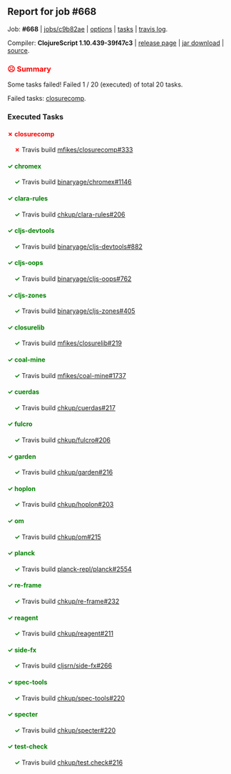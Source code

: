 ## Report for job #668

Job: **#668** | [jobs/c9b82ae](https://github.com/cljs-oss/canary/commit/c9b82aee5306807e94483e488c31808bb9bfb4c1) | [options](options.edn) | [tasks](tasks.edn) | [travis log](https://travis-ci.org/cljs-oss/canary/builds/455843774).

Compiler: **ClojureScript 1.10.439-39f47c3** | [release page](https://github.com/cljs-oss/canary/releases/tag/r1.10.439-39f47c3) | [jar download](https://github.com/cljs-oss/canary/releases/download/r1.10.439-39f47c3/clojurescript-1.10.439-39f47c3.jar) | [source](https://github.com/clojure/clojurescript/commit/39f47c3b840815d338b27bd864fb33115e73c24a).

### <b style='color:red'>☹ Summary</b>

Some tasks failed! Failed 1 / 20 (executed) of total 20 tasks.

Failed tasks: [closurecomp](#-closurecomp).

### Executed Tasks

#### <b style='color:red'>&#x2717; closurecomp</b>
&nbsp;&nbsp;&nbsp;&nbsp;<b style='color:red'>&#x2717;</b> Travis build [mfikes/closurecomp#333](https://travis-ci.org/mfikes/closurecomp/builds/455844675)<br>

#### <b style='color:green'>&#x2713; chromex</b>
&nbsp;&nbsp;&nbsp;&nbsp;<b style='color:green'>&#x2713;</b> Travis build [binaryage/chromex#1146](https://travis-ci.org/binaryage/chromex/builds/455844656)<br>

#### <b style='color:green'>&#x2713; clara-rules</b>
&nbsp;&nbsp;&nbsp;&nbsp;<b style='color:green'>&#x2713;</b> Travis build [chkup/clara-rules#206](https://travis-ci.org/chkup/clara-rules/builds/455844660)<br>

#### <b style='color:green'>&#x2713; cljs-devtools</b>
&nbsp;&nbsp;&nbsp;&nbsp;<b style='color:green'>&#x2713;</b> Travis build [binaryage/cljs-devtools#882](https://travis-ci.org/binaryage/cljs-devtools/builds/455844662)<br>

#### <b style='color:green'>&#x2713; cljs-oops</b>
&nbsp;&nbsp;&nbsp;&nbsp;<b style='color:green'>&#x2713;</b> Travis build [binaryage/cljs-oops#762](https://travis-ci.org/binaryage/cljs-oops/builds/455844666)<br>

#### <b style='color:green'>&#x2713; cljs-zones</b>
&nbsp;&nbsp;&nbsp;&nbsp;<b style='color:green'>&#x2713;</b> Travis build [binaryage/cljs-zones#405](https://travis-ci.org/binaryage/cljs-zones/builds/455844668)<br>

#### <b style='color:green'>&#x2713; closurelib</b>
&nbsp;&nbsp;&nbsp;&nbsp;<b style='color:green'>&#x2713;</b> Travis build [mfikes/closurelib#219](https://travis-ci.org/mfikes/closurelib/builds/455844683)<br>

#### <b style='color:green'>&#x2713; coal-mine</b>
&nbsp;&nbsp;&nbsp;&nbsp;<b style='color:green'>&#x2713;</b> Travis build [mfikes/coal-mine#1737](https://travis-ci.org/mfikes/coal-mine/builds/455844685)<br>

#### <b style='color:green'>&#x2713; cuerdas</b>
&nbsp;&nbsp;&nbsp;&nbsp;<b style='color:green'>&#x2713;</b> Travis build [chkup/cuerdas#217](https://travis-ci.org/chkup/cuerdas/builds/455844691)<br>

#### <b style='color:green'>&#x2713; fulcro</b>
&nbsp;&nbsp;&nbsp;&nbsp;<b style='color:green'>&#x2713;</b> Travis build [chkup/fulcro#206](https://travis-ci.org/chkup/fulcro/builds/455844693)<br>

#### <b style='color:green'>&#x2713; garden</b>
&nbsp;&nbsp;&nbsp;&nbsp;<b style='color:green'>&#x2713;</b> Travis build [chkup/garden#216](https://travis-ci.org/chkup/garden/builds/455844710)<br>

#### <b style='color:green'>&#x2713; hoplon</b>
&nbsp;&nbsp;&nbsp;&nbsp;<b style='color:green'>&#x2713;</b> Travis build [chkup/hoplon#203](https://travis-ci.org/chkup/hoplon/builds/455844717)<br>

#### <b style='color:green'>&#x2713; om</b>
&nbsp;&nbsp;&nbsp;&nbsp;<b style='color:green'>&#x2713;</b> Travis build [chkup/om#215](https://travis-ci.org/chkup/om/builds/455844719)<br>

#### <b style='color:green'>&#x2713; planck</b>
&nbsp;&nbsp;&nbsp;&nbsp;<b style='color:green'>&#x2713;</b> Travis build [planck-repl/planck#2554](https://travis-ci.org/planck-repl/planck/builds/455844763)<br>

#### <b style='color:green'>&#x2713; re-frame</b>
&nbsp;&nbsp;&nbsp;&nbsp;<b style='color:green'>&#x2713;</b> Travis build [chkup/re-frame#232](https://travis-ci.org/chkup/re-frame/builds/455844725)<br>

#### <b style='color:green'>&#x2713; reagent</b>
&nbsp;&nbsp;&nbsp;&nbsp;<b style='color:green'>&#x2713;</b> Travis build [chkup/reagent#211](https://travis-ci.org/chkup/reagent/builds/455844741)<br>

#### <b style='color:green'>&#x2713; side-fx</b>
&nbsp;&nbsp;&nbsp;&nbsp;<b style='color:green'>&#x2713;</b> Travis build [cljsrn/side-fx#266](https://travis-ci.org/cljsrn/side-fx/builds/455844746)<br>

#### <b style='color:green'>&#x2713; spec-tools</b>
&nbsp;&nbsp;&nbsp;&nbsp;<b style='color:green'>&#x2713;</b> Travis build [chkup/spec-tools#220](https://travis-ci.org/chkup/spec-tools/builds/455844752)<br>

#### <b style='color:green'>&#x2713; specter</b>
&nbsp;&nbsp;&nbsp;&nbsp;<b style='color:green'>&#x2713;</b> Travis build [chkup/specter#220](https://travis-ci.org/chkup/specter/builds/455844739)<br>

#### <b style='color:green'>&#x2713; test-check</b>
&nbsp;&nbsp;&nbsp;&nbsp;<b style='color:green'>&#x2713;</b> Travis build [chkup/test.check#216](https://travis-ci.org/chkup/test.check/builds/455844759)<br>